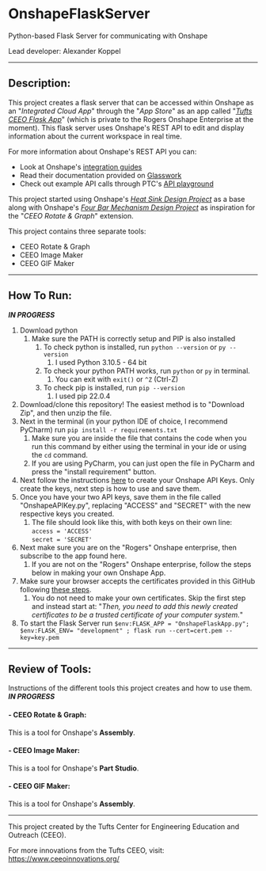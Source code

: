 # OnshapeFlaskServer
Python-based Flask Server for communicating with Onshape

Lead developer: Alexander Koppel

---
## Description:

This project creates a flask server that can be accessed within Onshape as an "*Integrated Cloud App*" through the 
"*App Store*" as an app called "*[Tufts CEEO Flask App](https://appstore.onshape.com/apps/Design%20&%20Documentation/L2TGY3UQFV4RPW7XMYDTQ76QXIK6NYLFUBT7NSI=/description)*"
(which is private to the Rogers Onshape Enterprise at the moment). This flask server uses Onshape's REST API to edit and 
display information about the current workspace in real time. 

For more information about Onshape's REST API you can:
- Look at Onshape's [integration guides](https://github.com/PTC-Education/Onshape-Integration-Guides)
- Read their documentation provided on [Glasswork](https://cad.onshape.com/glassworks/explorer/#/)
- Check out example API calls through PTC's [API playground](https://github.com/PTC-Education/PTC-API-Playground)

This project started using Onshape's [*Heat Sink Design Project*](https://github.com/PTC-Education/Heat-Sink-Design) 
as a base along with Onshape's [*Four Bar Mechanism Design Project*](https://github.com/PTC-Education/Four-Bar-Mechanism) 
as inspiration for the "*CEEO Rotate & Graph*" extension.

This project contains three separate tools:
- CEEO Rotate & Graph
- CEEO Image Maker
- CEEO GIF Maker

---
## How To Run:

***IN PROGRESS***
1. Download python
   1. Make sure the PATH is correctly setup and PIP is also installed
      1. To check python is installed, run `python --version` or `py --version`
         1. I used Python 3.10.5 - 64 bit
      2. To check your python PATH works, run `python` or `py` in terminal.
         1. You can exit with `exit()` or `^Z` (Ctrl-Z)
      3. To check pip is installed, run `pip --version`
         1. I used pip 22.0.4
2. Download/clone this repository! The easiest method is to "Download Zip", and then unzip the file.
3. Next in the terminal (in your python IDE of choice, I recommend PyCharm) run `pip install -r requirements.txt`
   1. Make sure you are inside the file that contains the code when you run this command by either using the terminal in
your ide or using the `cd` command.
   2. If you are using PyCharm, you can just open the file in PyCharm and press the "install requirement" button.
4. Next follow the instructions [here](https://github.com/PTC-Education/Onshape-Integration-Guides/blob/main/API_Intro.md#2-generating-your-onshape-api-keys)
to create your Onshape API Keys. Only create the keys, next step is how to use and save them.
5. Once you have your two API keys, save them in the file called "OnshapeAPIKey.py", replacing "ACCESS" and "SECRET"
with the new respective keys you created.
   1. The file should look like this, with both keys on their own line: <br>
      `access = 'ACCESS'` <br>
      `secret = 'SECRET'`
6. Next make sure you are on the "Rogers" Onshape enterprise, then subscribe to the app found here.
   1. If you are not on the "Rogers" Onshape enterprise, follow the steps below in making your own Onshape App.
7. Make sure your browser accepts the certificates provided in this GitHub following [these steps](https://github.com/PTC-Education/Onshape-Integration-Guides/blob/main/Flask_Intro.md#3-configure-flask-as-https). 
   1. You do not need to make your own certificates. Skip the first step and instead start at: "_Then, you need to add 
this newly created certificates to be a trusted certificate of your computer system._"
8. To start the Flask Server run `$env:FLASK_APP = "OnshapeFlaskApp.py"; $env:FLASK_ENV= "development" ; flask run --cert=cert.pem --key=key.pem`

---
## Review of Tools: 
Instructions of the different tools this project creates and how to use them.
***IN PROGRESS***

#### - CEEO Rotate & Graph:
This is a tool for Onshape's **Assembly**.

#### - CEEO Image Maker:
This is a tool for Onshape's **Part Studio**.

#### - CEEO GIF Maker:
This is a tool for Onshape's **Assembly**.

---
This project created by the Tufts Center for Engineering Education and Outreach (CEEO).

For more innovations from the Tufts CEEO, visit: https://www.ceeoinnovations.org/

